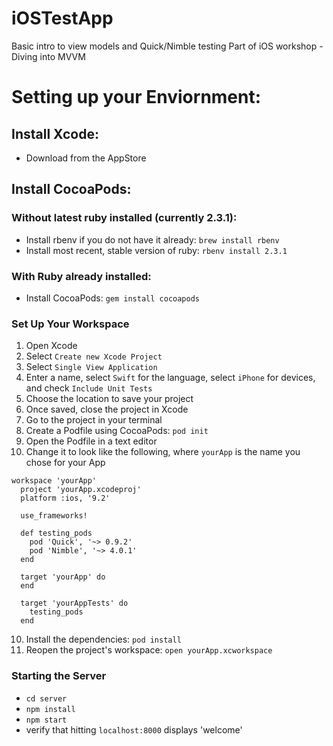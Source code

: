 # iOSTestApp
Basic intro to view models and Quick/Nimble testing 
Part of iOS workshop - Diving into MVVM

# Setting up your Enviornment:

## Install Xcode:
* Download from the AppStore

## Install CocoaPods: 

### Without latest ruby installed (currently 2.3.1):
* Install rbenv if you do not have it already: `brew install rbenv`
* Install most recent, stable version of ruby: `rbenv install 2.3.1` 

### With Ruby already installed: 
* Install CocoaPods: `gem install cocoapods`

### Set Up Your Workspace
1. Open Xcode
2. Select `Create new Xcode Project`
3. Select `Single View Application`
4. Enter a name, select `Swift` for the language, select `iPhone` for devices, and check `Include Unit Tests` 
5. Choose the location to save your project
6. Once saved, close the project in Xcode
6. Go to the project in your terminal
7. Create a Podfile using CocoaPods: `pod init`
8. Open the Podfile in a text editor
9. Change it to look like the following, where `yourApp` is the name you chose for your App
<pre><code>workspace 'yourApp'
  project 'yourApp.xcodeproj'
  platform :ios, '9.2'
  
  use_frameworks!
  
  def testing_pods
    pod 'Quick', '~> 0.9.2'
    pod 'Nimble', '~> 4.0.1'
  end
  
  target 'yourApp' do
  end
  
  target 'yourAppTests' do
    testing_pods
  end
</code></pre>
10. Install the dependencies: `pod install`
11. Reopen the project's workspace: `open yourApp.xcworkspace`

### Starting the Server
* `cd server`
* `npm install`
* `npm start`
* verify that hitting `localhost:8000` displays 'welcome'

